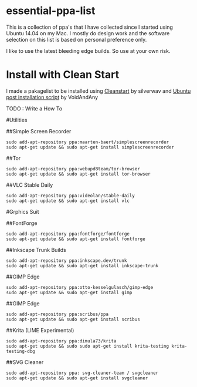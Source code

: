 essential-ppa-list
==================

This is a collection of ppa's that I have collected since I started using Ubuntu 14.04 on my Mac. I mostly do design work and the software selection on this list is based on personal preference only.

I like to use the latest bleeding edge builds. So use at your own risk.

# Install with Clean Start

I made a pakagelist to be installed using [Cleanstart](https://silverwav.wordpress.com/2010/03/18/a-cleanstart-for-your-new-ubuntu-install-packages-from-a-list/) by silverwav and [Ubuntu post installation script](http://voidandany.free.fr/index.php/installer-de-facon-automatique-une-liste-de-package-et-les-depots-associes/) by VoidAndAny 

TODO : Write a How To


#Utilities

##Simple Screen Recorder
```
sudo add-apt-repository ppa:maarten-baert/simplescreenrecorder
sudo apt-get update && sudo apt-get install simplescreenrecorder
```

##Tor
```
sudo add-apt-repository ppa:webupd8team/tor-browser
sudo apt-get update && sudo apt-get install tor-browser
```


##VLC Stable Daily

```
sudo add-apt-repository ppa:videolan/stable-daily 
sudo apt-get update && sudo apt-get install vlc

```

#Grphics Suit 

##FontForge
```
sudo add-apt-repository ppa:fontforge/fontforge
sudo apt-get update && sudo apt-get install fontforge

```
##Inkscape Trunk Builds
```
sudo add-apt-repository ppa:inkscape.dev/trunk
sudo apt-get update && sudo apt-get install inkscape-trunk
```
##GIMP Edge
```
sudo add-apt-repository ppa:otto-kesselgulasch/gimp-edge
sudo apt-get update && sudo apt-get install gimp
```

##GIMP Edge

```
sudo add-apt-repository ppa:scribus/ppa
sudo apt-get update && sudo apt-get install scribus
```

##Krita (LIME Experimental)

```
sudo add-apt-repository ppa:dimula73/krita
sudo apt-get update && sudo sudo apt-get install krita-testing krita-testing-dbg 
```

##SVG Cleaner

```
sudo add-apt-repository ppa: svg-cleaner-team / svgcleaner
sudo apt-get update && sudo apt-get install svgcleaner
```
